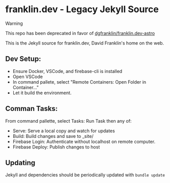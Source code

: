 # franklin.dev - Legacy Jekyll Source


> [!WARNING]  
> This repo has been deprecated in favor of [dgfranklin/franklin.dev-astro](https://github.com/dgfranklin/franklin.dev-astro)

This is the Jekyll source for franklin.dev, David Franklin's home on the web.


## Dev Setup:

- Ensure Docker, VSCode, and firebase-cli is installed
- Open VSCode
- In command pallete, select "Remote Containers: Open Folder in Container..."
- Let it build the environment.


## Comman Tasks:

From command pallette, select Tasks: Run Task then any of:

- Serve: Serve a local copy and watch for updates
- Build: Build changes and save to _site/
- Firebase Login: Authenticate without localhost on remote computer.
- Firebase Deploy: Publish changes to host

## Updating

Jekyll and dependencies should be periodically updated with `bundle update`
